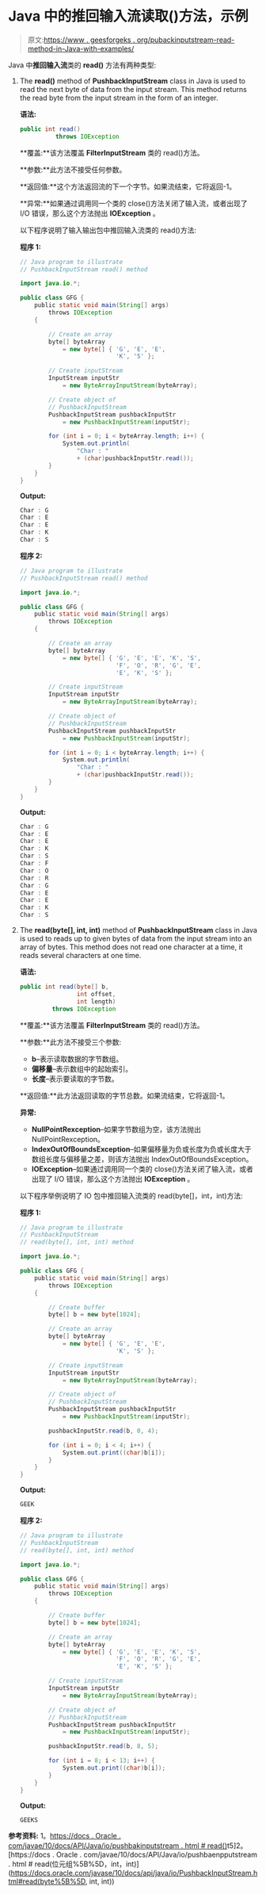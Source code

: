 # Java 中的推回输入流读取()方法，示例

> 原文:[https://www . geesforgeks . org/pubackinputstream-read-method-in-Java-with-examples/](https://www.geeksforgeeks.org/pushbackinputstream-read-method-in-java-with-examples/)

Java 中**推回输入流**类的 **read()** 方法有两种类型:

1.  The **read()** method of **PushbackInputStream** class in Java is used to read the next byte of data from the input stream. This method returns the read byte from the input stream in the form of an integer.

    **语法:**

    ```java
    public int read()
              throws IOException

    ```

    **覆盖:**该方法覆盖 **FilterInputStream** 类的 read()方法。

    **参数:**此方法不接受任何参数。

    **返回值:**这个方法返回流的下一个字节。如果流结束，它将返回-1。

    **异常:**如果通过调用同一个类的 close()方法关闭了输入流，或者出现了 I/O 错误，那么这个方法抛出 **IOException** 。

    以下程序说明了输入输出包中推回输入流类的 read()方法:

    **程序 1:**

    ```java
    // Java program to illustrate
    // PushbackInputStream read() method

    import java.io.*;

    public class GFG {
        public static void main(String[] args)
            throws IOException
        {

            // Create an array
            byte[] byteArray
                = new byte[] { 'G', 'E', 'E',
                               'K', 'S' };

            // Create inputStream
            InputStream inputStr
                = new ByteArrayInputStream(byteArray);

            // Create object of
            // PushbackInputStream
            PushbackInputStream pushbackInputStr
                = new PushbackInputStream(inputStr);

            for (int i = 0; i < byteArray.length; i++) {
                System.out.println(
                    "Char : "
                    + (char)pushbackInputStr.read());
            }
        }
    }
    ```

    **Output:**

    ```java
    Char : G
    Char : E
    Char : E
    Char : K
    Char : S

    ```

    **程序 2:**

    ```java
    // Java program to illustrate
    // PushbackInputStream read() method

    import java.io.*;

    public class GFG {
        public static void main(String[] args)
            throws IOException
        {

            // Create an array
            byte[] byteArray
                = new byte[] { 'G', 'E', 'E', 'K', 'S',
                               'F', 'O', 'R', 'G', 'E',
                               'E', 'K', 'S' };

            // Create inputStream
            InputStream inputStr
                = new ByteArrayInputStream(byteArray);

            // Create object of
            // PushbackInputStream
            PushbackInputStream pushbackInputStr
                = new PushbackInputStream(inputStr);

            for (int i = 0; i < byteArray.length; i++) {
                System.out.println(
                    "Char : "
                    + (char)pushbackInputStr.read());
            }
        }
    }
    ```

    **Output:**

    ```java
    Char : G
    Char : E
    Char : E
    Char : K
    Char : S
    Char : F
    Char : O
    Char : R
    Char : G
    Char : E
    Char : E
    Char : K
    Char : S

    ```

2.  The **read(byte[], int, int)** method of **PushbackInputStream** class in Java is used to reads up to given bytes of data from the input stream into an array of bytes. This method does not read one character at a time, it reads several characters at one time.

    **语法:**

    ```java
    public int read(byte[] b,
                    int offset,
                    int length)
             throws IOException

    ```

    **覆盖:**该方法覆盖 **FilterInputStream** 类的 read()方法。

    **参数:**此方法不接受三个参数:

    *   **b**–表示读取数据的字节数组。
    *   **偏移量**–表示数组中的起始索引。
    *   **长度**–表示要读取的字节数。

    **返回值:**此方法返回读取的字节总数。如果流结束，它将返回-1。

    **异常:**

    *   **NullPointRexception**–如果字节数组为空，该方法抛出 NullPointRexception。
    *   **IndexOutOfBoundsException**–如果偏移量为负或长度为负或长度大于数组长度与偏移量之差，则该方法抛出 IndexOutOfBoundsException。
    *   **IOException**–如果通过调用同一个类的 close()方法关闭了输入流，或者出现了 I/O 错误，那么这个方法抛出 **IOException** 。

    以下程序举例说明了 IO 包中推回输入流类的 read(byte[]，int，int)方法:

    **程序 1:**

    ```java
    // Java program to illustrate
    // PushbackInputStream
    // read(byte[], int, int) method

    import java.io.*;

    public class GFG {
        public static void main(String[] args)
            throws IOException
        {

            // Create buffer
            byte[] b = new byte[1024];

            // Create an array
            byte[] byteArray
                = new byte[] { 'G', 'E', 'E',
                               'K', 'S' };

            // Create inputStream
            InputStream inputStr
                = new ByteArrayInputStream(byteArray);

            // Create object of
            // PushbackInputStream
            PushbackInputStream pushbackInputStr
                = new PushbackInputStream(inputStr);

            pushbackInputStr.read(b, 0, 4);

            for (int i = 0; i < 4; i++) {
                System.out.print((char)b[i]);
            }
        }
    }
    ```

    **Output:**

    ```java
    GEEK

    ```

    **程序 2:**

    ```java
    // Java program to illustrate
    // PushbackInputStream
    // read(byte[], int, int) method

    import java.io.*;

    public class GFG {
        public static void main(String[] args)
            throws IOException
        {

            // Create buffer
            byte[] b = new byte[1024];

            // Create an array
            byte[] byteArray
                = new byte[] { 'G', 'E', 'E', 'K', 'S',
                               'F', 'O', 'R', 'G', 'E',
                               'E', 'K', 'S' };

            // Create inputStream
            InputStream inputStr
                = new ByteArrayInputStream(byteArray);

            // Create object of
            // PushbackInputStream
            PushbackInputStream pushbackInputStr
                = new PushbackInputStream(inputStr);

            pushbackInputStr.read(b, 8, 5);

            for (int i = 8; i < 13; i++) {
                System.out.print((char)b[i]);
            }
        }
    }
    ```

    **Output:**

    ```java
    GEEKS

    ```

**参考资料:**
1。[https://docs . Oracle . com/javae/10/docs/API/Java/io/pushbakinputstream . html # read()](https://docs.oracle.com/javase/10/docs/api/java/io/PushbackInputStream.html#read())t5]2。[https://docs . Oracle . com/javae/10/docs/API/Java/io/pushbaenpputstream . html # read(位元组%5B%5D，int，int)](https://docs.oracle.com/javase/10/docs/api/java/io/PushbackInputStream.html#read(byte%5B%5D, int, int))